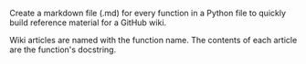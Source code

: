 Create a markdown file (.md) for every function in a Python file to quickly build reference material for a GitHub wiki.

Wiki articles are named with the function name. The contents of each article are the function's docstring.

